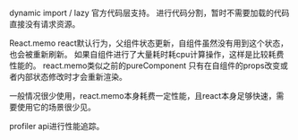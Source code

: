 # 

dynamic import / lazy 官方代码层支持。
进行代码分割，暂时不需要加载的代码直接没有请求资源。


React.memo
react默认行为，父组件状态更新，自组件虽然没有用到这个状态，也会被重新刷新。
如果自组件进行了大量耗时耗cpu计算操作，这样是比较耗费性能的。
react.memo类似之前的pureComponent
只有在自组件的props改变或者内部状态修改时才会重新渲染。

一般情况很少使用，react.memo本身耗费一定性能，且react本身足够快速，需要使用它的场景很少见。



profiler api进行性能追踪。



